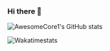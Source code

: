 ### Hi there 👋

![AwesomeCore1's GitHub stats](https://github-readme-stats.vercel.app/api?username=AwesomeCore1&show_icons=true&theme=chartreuse-dark)

![Wakatimestats](https://wakatime.com/share/@ffb59615-f6b9-4a86-aa46-ce5188b1cc42/65ad22aa-cdd8-4741-b7a9-d2a59c1c0e7e.svg)
